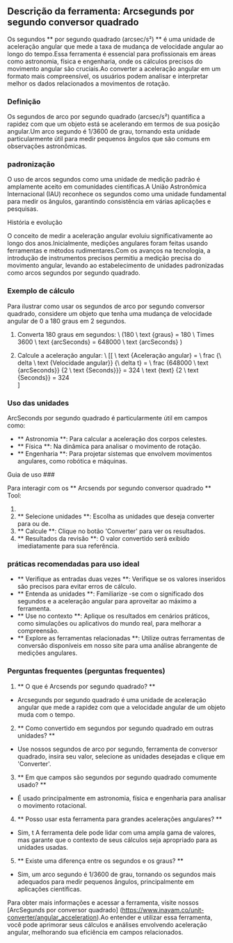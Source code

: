 ## Descrição da ferramenta: Arcsegunds por segundo conversor quadrado

Os segundos ** por segundo quadrado (arcsec/s²) ** é uma unidade de aceleração angular que mede a taxa de mudança de velocidade angular ao longo do tempo.Essa ferramenta é essencial para profissionais em áreas como astronomia, física e engenharia, onde os cálculos precisos do movimento angular são cruciais.Ao converter a aceleração angular em um formato mais compreensível, os usuários podem analisar e interpretar melhor os dados relacionados a movimentos de rotação.

### Definição

Os segundos de arco por segundo quadrado (arcsec/s²) quantifica a rapidez com que um objeto está se acelerando em termos de sua posição angular.Um arco segundo é 1/3600 de grau, tornando esta unidade particularmente útil para medir pequenos ângulos que são comuns em observações astronômicas.

### padronização

O uso de arcos segundos como uma unidade de medição padrão é amplamente aceito em comunidades científicas.A União Astronômica Internacional (IAU) reconhece os segundos como uma unidade fundamental para medir os ângulos, garantindo consistência em várias aplicações e pesquisas.

História e evolução

O conceito de medir a aceleração angular evoluiu significativamente ao longo dos anos.Inicialmente, medições angulares foram feitas usando ferramentas e métodos rudimentares.Com os avanços na tecnologia, a introdução de instrumentos precisos permitiu a medição precisa do movimento angular, levando ao estabelecimento de unidades padronizadas como arcos segundos por segundo quadrado.

### Exemplo de cálculo

Para ilustrar como usar os segundos de arco por segundo conversor quadrado, considere um objeto que tenha uma mudança de velocidade angular de 0 a 180 graus em 2 segundos.

1. Converta 180 graus em segundos:
\ (180 \ text {graus} = 180 \ Times 3600 \ text {arcSeconds} = 648000 \ text {arcSeconds} \)

2. Calcule a aceleração angular:
\ [[
\ text {Aceleração angular} = \ frac {\ delta \ text {Velocidade angular}} {\ delta t} = \ frac {648000 \ text {arcSeconds}} {2 \ text {Seconds}}} = 324 \ text {text} {2 \ text {Seconds}} = 324 \
\]

### Uso das unidades

ArcSeconds por segundo quadrado é particularmente útil em campos como:

- ** Astronomia **: Para calcular a aceleração dos corpos celestes.
- ** Física **: Na dinâmica para analisar o movimento de rotação.
- ** Engenharia **: Para projetar sistemas que envolvem movimentos angulares, como robótica e máquinas.

Guia de uso ###

Para interagir com os ** Arcsends por segundo conversor quadrado ** Tool:

1.
2. ** Selecione unidades **: Escolha as unidades que deseja converter para ou de.
3. ** Calcule **: Clique no botão 'Converter' para ver os resultados.
4. ** Resultados da revisão **: O valor convertido será exibido imediatamente para sua referência.

### práticas recomendadas para uso ideal

- ** Verifique as entradas duas vezes **: Verifique se os valores inseridos são precisos para evitar erros de cálculo.
- ** Entenda as unidades **: Familiarize -se com o significado dos segundos e a aceleração angular para aproveitar ao máximo a ferramenta.
- ** Use no contexto **: Aplique os resultados em cenários práticos, como simulações ou aplicativos do mundo real, para melhorar a compreensão.
- ** Explore as ferramentas relacionadas **: Utilize outras ferramentas de conversão disponíveis em nosso site para uma análise abrangente de medições angulares.

### Perguntas frequentes (perguntas frequentes)

1. ** O que é Arcsends por segundo quadrado? **
- Arcsegunds por segundo quadrado é uma unidade de aceleração angular que mede a rapidez com que a velocidade angular de um objeto muda com o tempo.

2. ** Como convertido em segundos por segundo quadrado em outras unidades? **
- Use nossos segundos de arco por segundo, ferramenta de conversor quadrado, insira seu valor, selecione as unidades desejadas e clique em 'Converter'.

3. ** Em que campos são segundos por segundo quadrado comumente usado? **
- É usado principalmente em astronomia, física e engenharia para analisar o movimento rotacional.

4. ** Posso usar esta ferramenta para grandes acelerações angulares? **
- Sim, t A ferramenta dele pode lidar com uma ampla gama de valores, mas garante que o contexto de seus cálculos seja apropriado para as unidades usadas.

5. ** Existe uma diferença entre os segundos e os graus? **
- Sim, um arco segundo é 1/3600 de grau, tornando os segundos mais adequados para medir pequenos ângulos, principalmente em aplicações científicas.

Para obter mais informações e acessar a ferramenta, visite nossos [ArcSegunds por conversor quadrado] (https://www.inayam.co/unit-converter/angular_acceleration).Ao entender e utilizar essa ferramenta, você pode aprimorar seus cálculos e análises envolvendo aceleração angular, melhorando sua eficiência em campos relacionados.
